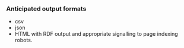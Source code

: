 ### Anticipated output formats
* csv
* json
* HTML with RDF output and appropriate signalling to page indexing robots.
